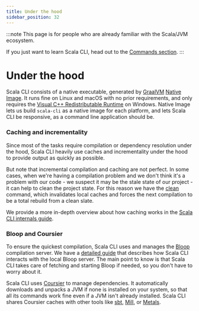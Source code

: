 ```yaml
---
title: Under the hood
sidebar_position: 32
---
```


:::note
This page is for people who are already familiar with the Scala/JVM ecosystem.

If you just want to learn Scala CLI, head out to the [Commands section](./commands/basics.md).
:::


# Under the hood

Scala CLI consists of a native executable, generated by [GraalVM](https://www.graalvm.org) [Native Image](https://www.graalvm.org/reference-manual/native-image).
It runs fine on Linux and macOS with no prior requirements, and
only requires the [Visual C++ Redistributable Runtime](https://www.microsoft.com/en-us/download/details.aspx?id=48145)
on Windows.
Native Image lets us build `scala-cli` as a native image for each platform, and lets Scala CLI be responsive, as a command line application should be.

### Caching and incrementality

Since most of the tasks require compilation or dependency resolution under the hood, Scala CLI heavily use caches and incrementality under the hood to provide output as quickly as possible.

But note that incremental compilation and caching are not perfect.
In some cases, when we're having a compilation problem and we don't think it's a problem with our code - we suspect it may be the stale state of our project - it can help to clean the project state.
For this reason we have the [clean](./commands/clean.md) command, which invalidates local caches and forces the next compilation to be a total rebuild from a clean slate.

We provide a more in-depth overview about how caching works in the [Scala CLI internals guide](./guides/internals.md).

### Bloop and Coursier

To ensure the quickest compilation, Scala CLI uses and manages the [Bloop](https://scalacenter.github.io/bloop/) compilation server.
We have a [detailed guide](./reference/bloop.md) that describes how Scala CLI interacts with the local Bloop server.
The main point to know is that Scala CLI takes care of fetching and starting Bloop if needed, so you don't have to worry about it.

Scala CLI uses [Coursier](https://get-coursier.io/) to manage dependencies.
It automatically downloads and unpacks a JVM if none is installed on your system, so that all its commands work fine even if a JVM isn't already installed.
Scala CLI shares Coursier caches with other tools like [sbt](https://www.scala-sbt.org/), [Mill](https://github.com/com-lihaoyi/mill), or [Metals](https://scalameta.org/metals/).
